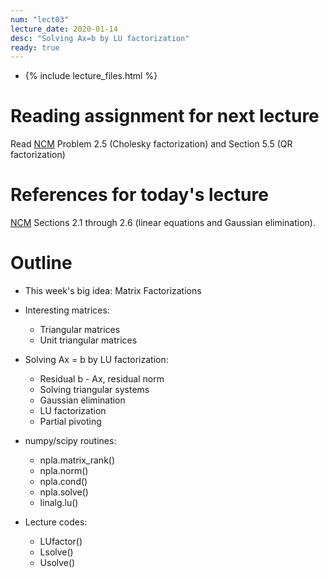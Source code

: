 ```yaml
---
num: "lect03"
lecture_date: 2020-01-14
desc: "Solving Ax=b by LU factorization"
ready: true
---
```


* {% include lecture_files.html %}

# Reading assignment for next lecture

Read [NCM](http://www.cs.ucsb.edu/~gilbert/cs111/chapters/)
Problem 2.5 (Cholesky factorization) 
and Section 5.5 (QR factorization)

# References for today's lecture

[NCM](http://www.cs.ucsb.edu/~gilbert/cs111/chapters/)
Sections 2.1 through 2.6 (linear equations and Gaussian elimination).


# Outline

- This week's big idea: Matrix Factorizations

- Interesting matrices:
  - Triangular matrices
  - Unit triangular matrices


- Solving Ax = b by LU factorization:
  - Residual b - Ax, residual norm
  - Solving triangular systems
  - Gaussian elimination
  - LU factorization
  - Partial pivoting


- numpy/scipy routines:
  - npla.matrix_rank()
  - npla.norm()
  - npla.cond()
  - npla.solve()
  - linalg.lu()


- Lecture codes:
  - LUfactor()
  - Lsolve()
  - Usolve()

